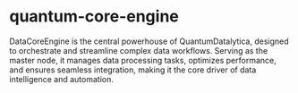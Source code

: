 # quantum-core-engine
DataCoreEngine is the central powerhouse of QuantumDatalytica, designed to orchestrate and streamline complex data workflows. Serving as the master node, it manages data processing tasks, optimizes performance, and ensures seamless integration, making it the core driver of data intelligence and automation.
